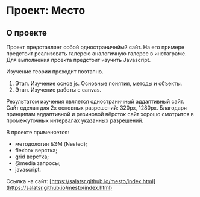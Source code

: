 # Проект: Место

## О проекте

Проект представляет собой одностраничнйый сайт. На его примере предстоит реализовать галерею аналогичную галерее в инстаграме. Для выполнения проекта предстоит изучить Javascript.

Изучение теории проходит поэтапно.
1. Этап. Изучение основ js. Основные понятия, методы и объекты.
2. Этап. Изучение работы с canvas.

Результатом изучения является одностраничный аддаптивный сайт. 
Сайт сделан для 2х основных разрешений: 320px, 1280px. Благодаря принципам аддаптивной и резиновой вёрсток сайт хорошо смотрится в промежуточных интервалах указанных разрешений.

В проекте применяется:
- методология БЭМ (Nested);
- flexbox верстка;
- grid верстка;
- @media запросы;
- javascript.

Ссылка на сайт: [https://salatsr.github.io/mesto/index.html](https://salatsr.github.io/mesto/index.html)
